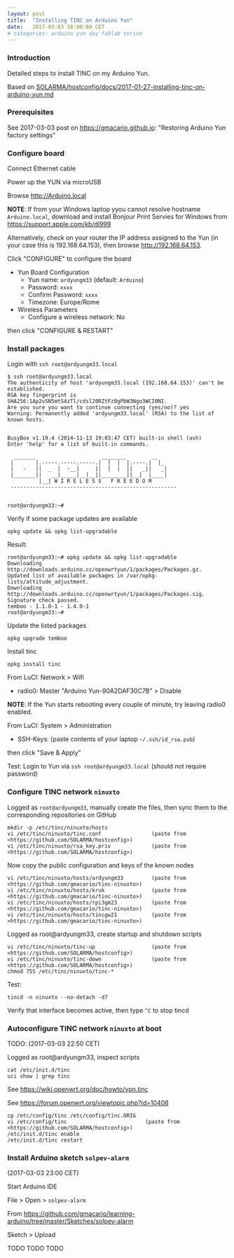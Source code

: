 ```yaml
---
layout: post
title:  "Installing TINC on Arduino Yun"
date:   2017-03-03 18:00:00 CET
# categories: arduino yun day fablab torino
---
```

<!-- markdown-link-check-disable -->

### Introduction

Detailed steps to install TINC on my Arduino Yun.

Based on [SOLARMA/hostconfig/docs/2017-01-27-installing-tinc-on-arduino-yun.md](https://github.com/SOLARMA/hostconfig/blob/master/docs/2017-01-27-installing-tinc-on-arduino-yun.md)

### Prerequisites

See 2017-03-03 post on <https://gmacario.github.io>: "Restoring Arduino Yun factory settings"

### Configure board

Connect Ethernet cable

Power up the YUN via microUSB

Browse <http://Arduino.local>

**NOTE**: If from your Windows laptop yyou cannot resolve hostname `Arduino.local`,
download and install Bonjour Print Servies for Windows from <https://support.apple.com/kb/dl999>

Alternatively, check on your router the IP address assigned to the Yun
(in your case this is 192.168.64.153), then browse <http://192.168.64.153>.

Click "CONFIGURE" to configure the board

* Yun Board Configuration
  * Yun name: `ardyungm33` (default: `Arduino`)
  * Password: `xxxx`
  * Confirm Password: `xxxx`
  * Timezone: Europe/Rome
* Wireless Parameters
  * Configure a wireless network: No

then click "CONFIGURE & RESTART"

### Install packages

Login with `ssh root@ardyungm33.local`

```
$ ssh root@ardyungm33.local
The authenticity of host 'ardyungm33.local (192.168.64.153)' can't be established.
RSA key fingerprint is SHA256:1Ap2vSN5mtS4zTl/cdsl20RZtFz0gPbW3Ngo3WCI0NI.
Are you sure you want to continue connecting (yes/no)? yes
Warning: Permanently added 'ardyungm33.local' (RSA) to the list of known hosts.


BusyBox v1.19.4 (2014-11-13 19:03:47 CET) built-in shell (ash)
Enter 'help' for a list of built-in commands.

  _______                     ________        __
 |       |.-----.-----.-----.|  |  |  |.----.|  |_
 |   -   ||  _  |  -__|     ||  |  |  ||   _||   _|
 |_______||   __|_____|__|__||________||__|  |____|
          |__| W I R E L E S S   F R E E D O M
 -----------------------------------------------------


root@ardyungm33:~#
```

Verify if some package updates are available

```
opkg update && opkg list-upgradable
```

Result:

```
root@ardyungm33:~# opkg update && opkg list-upgradable
Downloading http://downloads.arduino.cc/openwrtyun/1/packages/Packages.gz.
Updated list of available packages in /var/opkg-lists/attitude_adjustment.
Downloading http://downloads.arduino.cc/openwrtyun/1/packages/Packages.sig.
Signature check passed.
temboo - 1.1.0-1 - 1.4.0-1
root@ardyungm33:~#
```

Update the listed packages

```
opkg upgrade temboo
```

Install tinc

```
opkg install tinc
```

From LuCI: Network > Wifi

* radio0: Master "Arduino Yun-90A2DAF30C7B" > Disable

**NOTE**: If the Yun starts rebooting every couple of minute, try leaving radio0 enabled.

From LuCI: System > Administration

* SSH-Keys: (paste contents of your laptop `~/.ssh/id_rsa.pub`)

then click "Save & Apply"

Test: Login to Yun via `ssh root@ardyungm33.local` (should not require password)

### Configure TINC network `ninuxto`

Logged as `root@ardyungm33`, manually create the files, then sync them to the corresponding repositories on GitHub

```
mkdir -p /etc/tinc/ninuxto/hosts
vi /etc/tinc/ninuxto/tinc.conf                (paste from <https://github.com/SOLARMA/hostconfig>)
vi /etc/tinc/ninuxto/rsa_key.priv             (paste from <https://github.com/SOLARMA/hostconfig>)
```

Now copy the public configuration and keys of the known nodes

```
vi /etc/tinc/ninuxto/hosts/ardyungm33         (paste from <https://github.com/gmacario/tinc-ninuxto>)
vi /etc/tinc/ninuxto/hosts/kruk               (paste from <https://github.com/gmacario/tinc-ninuxto>)
vi /etc/tinc/ninuxto/hosts/rpi3gm23           (paste from <https://github.com/gmacario/tinc-ninuxto>)
vi /etc/tinc/ninuxto/hosts/tincgw21           (paste from <https://github.com/gmacario/tinc-ninuxto>)
```

Logged as root@ardyungm33, create startup and shutdown scripts

```
vi /etc/tinc/ninuxto/tinc-up                  (paste from <https://github.com/SOLARMA/hostconfig>)
vi /etc/tinc/ninuxto/tinc-down                (paste from <https://github.com/SOLARMA/hostconfig>)
chmod 755 /etc/tinc/ninuxto/tinc-*
```

Test:

```
tincd -n ninuxto --no-detach -d7
```

Verify that interface becomes active, then type `^C` to stop tincd

### Autoconfigure TINC network `ninuxto` at boot

TODO: (2017-03-03 22:50 CET)

Logged as root@ardyungm33, inspect scripts

```
cat /etc/init.d/tinc
uci show | grep tinc
```

See https://wiki.openwrt.org/doc/howto/vpn.tinc

See https://forum.openwrt.org/viewtopic.php?id=10408

```
cp /etc/config/tinc /etc/config/tinc.ORIG
vi /etc/config/tinc                         (paste from <https://github.com/SOLARMA/hostconfig>)
/etc/init.d/tinc enable
/etc/init.d/tinc restart
```

### Install Arduino sketch `solpev-alarm`

(2017-03-03 23:00 CET)

Start Arduino IDE

File > Open > `solpev-alarm`

From <https://github.com/gmacario/learning-arduino/tree/master/Sketches/solpev-alarm>

Sketch > Upload

TODO TODO TODO

<!-- markdown-link-check-enable -->
<!-- EOF -->
